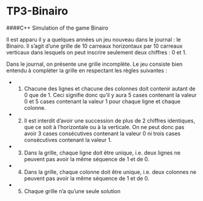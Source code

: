 # TP3-Binairo
####C++ Simulation of the game Binairo

Il est apparu il y a quelques années un jeu nouveau dans le journal : le Binairo. Il s’agit d’une
grille de 10 carreaux horizontaux par 10 carreaux verticaux dans lesquels on peut inscrire
seulement deux chiffres : 0 et 1.

Dans le journal, on présente une grille incomplète. Le jeu consiste bien entendu à compléter la
grille en respectant les règles suivantes :
- 1. Chacune des lignes et chacune des colonnes doit contenir autant de 0 que de 1. Ceci
signifie donc qu’il y aura 5 cases contenant la valeur 0 et 5 cases contenant la valeur 1
pour chaque ligne et chaque colonne.
- 2. Il est interdit d’avoir une succession de plus de 2 chiffres identiques, que ce soit à
l’horizontale ou à la verticale. On ne peut donc pas avoir 3 cases consécutives
contenant la valeur 0 ni trois cases consécutives contenant la valeur 1.
- 3. Dans la grille, chaque ligne doit être unique, i.e. deux lignes ne peuvent pas avoir la
même séquence de 1 et de 0.
- 4. Dans la grille, chaque colonne doit être unique, i.e. deux colonnes ne peuvent pas
avoir la même séquence de 1 et de 0.
- 5. Chaque grille n’a qu’une seule solution
